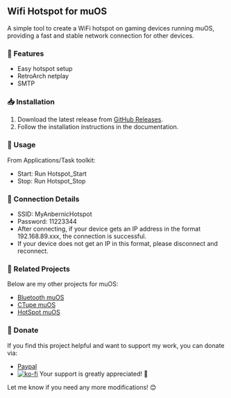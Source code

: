 ## Wifi Hotspot for muOS


A simple tool to create a WiFi hotspot on gaming devices running muOS, providing a fast and stable network connection for other devices.

### 🚀 Features
- Easy hotspot setup
- RetroArch netplay
- SMTP

### 📥 Installation
1. Download the latest release from [GitHub Releases](https://github.com/nvcuong1312/hotspotmuos/releases).
2. Follow the installation instructions in the documentation.

### 🔧 Usage
From Applications/Task toolkit:
- Start: Run Hotspot_Start
- Stop: Run Hotspot_Stop

### 🔗 Connection Details
- SSID: MyAnbernicHotspot
- Password: 11223344
- After connecting, if your device gets an IP address in the format 192.168.89.xxx, the connection is successful.
- If your device does not get an IP in this format, please disconnect and reconnect.

### 🔗 Related Projects
Below are my other projects for muOS:
- [Bluetooth muOS](https://github.com/nvcuong1312/bltMuos)
- [CTupe muOS](https://github.com/nvcuong1312/YtMuos)
- [HotSpot muOS](https://github.com/nvcuong1312/hotspotmuos)

### 💖 Donate
If you find this project helpful and want to support my work, you can donate via:
- [Paypal](https://paypal.me/cnv95)
- [![ko-fi](https://ko-fi.com/img/githubbutton_sm.svg)](https://ko-fi.com/B0B716P661)
Your support is greatly appreciated! 🚀

Let me know if you need any more modifications! 😊
